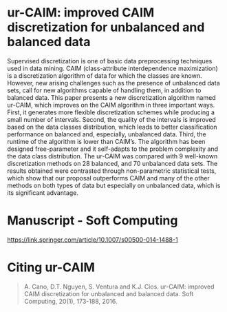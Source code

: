 # ur-CAIM: improved CAIM discretization for unbalanced and balanced data

Supervised discretization is one of basic data preprocessing techniques used in data mining. CAIM (class-attribute interdependence maximization) is a discretization algorithm of data for which the classes are known. However, new arising challenges such as the presence of unbalanced data sets, call for new algorithms capable of handling them, in addition to balanced data. This paper presents a new discretization algorithm named ur-CAIM, which improves on the CAIM algorithm in three important ways. First, it generates more flexible discretization schemes while producing a small number of intervals. Second, the quality of the intervals is improved based on the data classes distribution, which leads to better classification performance on balanced and, especially, unbalanced data. Third, the runtime of the algorithm is lower than CAIM’s. The algorithm has been designed free-parameter and it self-adapts to the problem complexity and the data class distribution. The ur-CAIM was compared with 9 well-known discretization methods on 28 balanced, and 70 unbalanced data sets. The results obtained were contrasted through non-parametric statistical tests, which show that our proposal outperforms CAIM and many of the other methods on both types of data but especially on unbalanced data, which is its significant advantage.

# Manuscript - Soft Computing

https://link.springer.com/article/10.1007/s00500-014-1488-1

# Citing ur-CAIM

> A. Cano, D.T. Nguyen, S. Ventura and K.J. Cios. ur-CAIM: improved CAIM discretization for unbalanced and balanced data. Soft Computing, 20(1), 173-188, 2016.